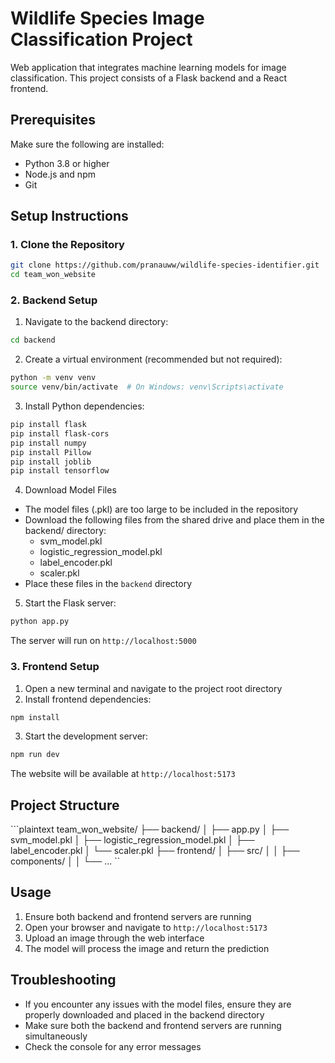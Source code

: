 # Wildlife Species Image Classification Project 

Web application that integrates machine learning models for image classification. This project consists of a Flask backend and a React frontend.

## Prerequisites

Make sure the following are installed:

- Python 3.8 or higher 
- Node.js and npm
- Git

## Setup Instructions

### 1. Clone the Repository

```bash
git clone https://github.com/pranauww/wildlife-species-identifier.git
cd team_won_website
```

### 2. Backend Setup
1. Navigate to the backend directory:
```bash
cd backend
```
2. Create a virtual environment (recommended but not required):
```bash
python -m venv venv
source venv/bin/activate  # On Windows: venv\Scripts\activate
```
3. Install Python dependencies:
```bash
pip install flask
pip install flask-cors
pip install numpy
pip install Pillow
pip install joblib
pip install tensorflow
```
4. Download Model Files
  - The model files (.pkl) are too large to be included in the repository
  - Download the following files from the shared drive and place them in the backend/ directory:
    - svm_model.pkl
    - logistic_regression_model.pkl
    - label_encoder.pkl
    - scaler.pkl
  - Place these files in the `backend` directory
    
5. Start the Flask server:
```bash
python app.py
```
The server will run on `http://localhost:5000`

### 3. Frontend Setup
1. Open a new terminal and navigate to the project root directory
2. Install frontend dependencies:
```bash
npm install
```
3. Start the development server:
```bash
npm run dev
```
The website will be available at `http://localhost:5173`

## Project Structure
```plaintext team_won_website/ ├── backend/ │ ├── app.py │ ├── svm_model.pkl │ ├── logistic_regression_model.pkl │ ├── label_encoder.pkl │ └── scaler.pkl ├── frontend/ │ ├── src/ │ │ ├── components/ │ │ └── ... ``

## Usage
1. Ensure both backend and frontend servers are running
2. Open your browser and navigate to `http://localhost:5173`
3. Upload an image through the web interface
4. The model will process the image and return the prediction

## Troubleshooting
* If you encounter any issues with the model files, ensure they are properly downloaded and placed in the backend directory
* Make sure both the backend and frontend servers are running simultaneously
* Check the console for any error messages 

